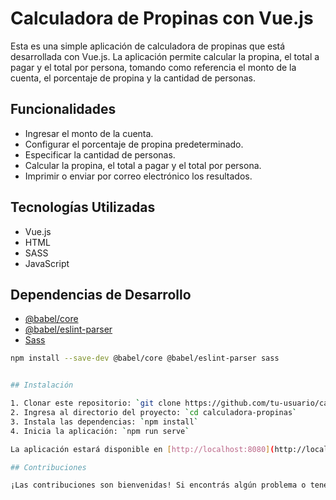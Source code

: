 # Calculadora de Propinas con Vue.js

Esta es una simple aplicación de calculadora de propinas que está desarrollada con Vue.js. La aplicación permite calcular la propina, el total a pagar y el total por persona, tomando como referencia el monto de la cuenta, el porcentaje de propina y la cantidad de personas.

## Funcionalidades

- Ingresar el monto de la cuenta.
- Configurar el porcentaje de propina predeterminado.
- Especificar la cantidad de personas.
- Calcular la propina, el total a pagar y el total por persona.
- Imprimir o enviar por correo electrónico los resultados.

## Tecnologías Utilizadas

- Vue.js
- HTML
- SASS
- JavaScript

## Dependencias de Desarrollo

- [@babel/core](https://babel.dev/docs/en/babel-core)
- [@babel/eslint-parser](https://babel.dev/docs/en/babel-eslint)
- [Sass](https://sass-lang.com/)

```bash
npm install --save-dev @babel/core @babel/eslint-parser sass


## Instalación

1. Clonar este repositorio: `git clone https://github.com/tu-usuario/calculadora-propinas.git`
2. Ingresa al directorio del proyecto: `cd calculadora-propinas`
3. Instala las dependencias: `npm install`
4. Inicia la aplicación: `npm run serve`

La aplicación estará disponible en [http://localhost:8080](http://localhost:8080).

## Contribuciones

¡Las contribuciones son bienvenidas! Si encontrás algún problema o tenés alguna mejora, por favor, abre un problema o envía una solicitud de extracción.
